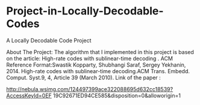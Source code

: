 # Project-in-Locally-Decodable-Codes
A Locally Decodable Code Project 


About The Project:
The algorithm that I implemented in this project is based on the article:
High-rate codes with sublinear-time decoding .
ACM Reference Format:Swastik Kopparty, Shubhangi Saraf, Sergey Yekhanin,
2014. High-rate codes with sublinear-time decoding.ACM Trans. Embedd.
Comput. Syst.9, 4, Article 39 (March 2010).
Link of the paper :

http://nebula.wsimg.com/124497399ace322088695d632cc18539?AccessKeyId=0EF
19C92671ED94CE585&disposition=0&alloworigin=1
